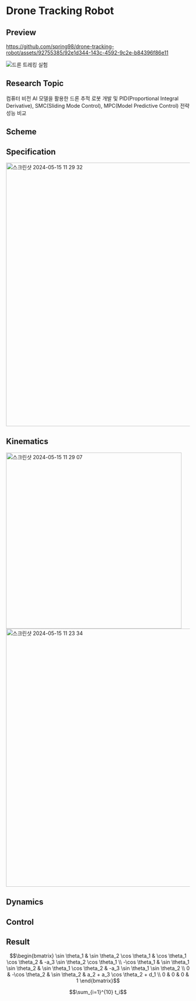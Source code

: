 # Drone Tracking Robot

## Preview


https://github.com/spring98/drone-tracking-robot/assets/92755385/92e1d344-143c-4592-9c2e-b84396f86e11


![드론 트레킹 실험](https://github.com/spring98/drone-tracking-robot/assets/92755385/8df1b261-4534-4210-ad07-ccf7a1d65935)


## Research Topic
컴퓨터 비전 AI 모델을 활용한 드론 추적 로봇 개발 및 PID(Proportional Integral Derivative), SMC(Sliding Mode Control), MPC(Model Predictive Control) 전략 성능 비교

## Scheme

## Specification
<img width="720" alt="스크린샷 2024-05-15 11 29 32" src="https://github.com/spring98/drone-tracking-robot/assets/92755385/a069562a-7fc3-40f0-b46e-a51008345307">

## Kinematics
<img width="481" alt="스크린샷 2024-05-15 11 29 07" src="https://github.com/spring98/drone-tracking-robot/assets/92755385/89d0baaa-1565-4af4-9b76-d77b52ffc5ca">

<img width="705" alt="스크린샷 2024-05-15 11 23 34" src="https://github.com/spring98/drone-tracking-robot/assets/92755385/ec3595ac-1477-459f-91f5-ccdbcf1c3945">


## Dynamics

## Control

## Result



$$\begin{bmatrix}
\sin \theta_1 & \sin \theta_2 \cos \theta_1 & \cos \theta_1 \cos \theta_2 & -a_3 \sin \theta_2 \cos \theta_1 \\
-\cos \theta_1 & \sin \theta_1 \sin \theta_2 & \sin \theta_1 \cos \theta_2 & -a_3 \sin \theta_1 \sin \theta_2 \\
0 & -\cos \theta_2 & \sin \theta_2 & a_2 + a_3 \cos \theta_2 + d_1 \\
0 & 0 & 0 & 1
\end{bmatrix}$$


$$\sum_{i=1}^{10} t_i$$
